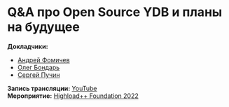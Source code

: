 # Q&A про Open Source YDB и планы на будущее

**Докладчики:**
* [Андрей Фомичев](https://www.linkedin.com/in/andrey-fomichev/)
* [Олег Бондарь](https://www.linkedin.com/in/olegbondar2000/)
* [Сергей Пучин](https://www.linkedin.com/in/sergei-puchin-9486b621/)

**Запись трансляции:** [YouTube](https://youtu.be/qRE2ROtd74g)\
**Мероприятие:** [Highload++ Foundation 2022](https://highload.ru/foundation/2022)
